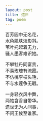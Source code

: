 ```yaml
---
layout: post
title: 遗世
tag: poem
---
```


百芳园中无名花，<br />
水色肌肤淡影斜。<br />
苇叶托起着无力，<br />
骚人墨客难识她。

不攀牡丹同富贵，<br />
不羡玫瑰有流霞。<br />
不仿桃李枝头艳，<br />
不与水莲争无瑕。

一身轻衣风中舞，<br />
两袖含香自带华。<br />
遗世无为人间事，<br />
不问王候至谁家。
